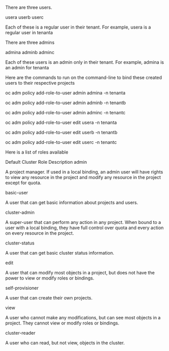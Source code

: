 There are three users.

usera userb userc

Each of these is a regular user in their tenant. For example, usera is a regular user in tenanta

There are three admins

admina adminb adminc

Each of these users is an admin only in their tenant. For example, admina is an admin for tenanta

Here are the commands to run on the command-line to bind these created users to their respective projects

oc adm policy add-role-to-user admin admina -n tenanta

oc adm policy add-role-to-user admin adminb -n tenantb

oc adm policy add-role-to-user admin adminc -n tenantc

oc adm policy add-role-to-user edit usera -n tenanta

oc adm policy add-role-to-user edit userb -n tenantb

oc adm policy add-role-to-user edit userc -n tenantc

Here is a list of roles available

Default Cluster Role	Description
admin

A project manager. If used in a local binding, an admin user will have rights to view any resource in the project and modify any resource in the project except for quota.

basic-user

A user that can get basic information about projects and users.

cluster-admin

A super-user that can perform any action in any project. When bound to a user with a local binding, they have full control over quota and every action on every resource in the project.

cluster-status

A user that can get basic cluster status information.

edit

A user that can modify most objects in a project, but does not have the power to view or modify roles or bindings.

self-provisioner

A user that can create their own projects.

view

A user who cannot make any modifications, but can see most objects in a project. They cannot view or modify roles or bindings.

cluster-reader

A user who can read, but not view, objects in the cluster.
